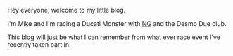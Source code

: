 Hey everyone, welcome to my little blog.

I'm Mike and I'm racing a Ducati Monster with [NG](https://www.ngroadracing.org/) and the Desmo Due club.

This blog will just be what I can remember from what ever race event I've recently taken part in.
